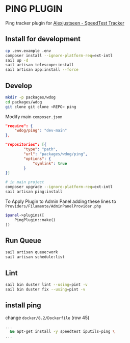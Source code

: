 # PING PLUGIN


Ping tracker plugin for [Alexjustseen - SpeedTest Tracker](https://github.com/alexjustesen/speedtest-tracker)

## Install for development


```bash
cp .env.example .env
composer install --ignore-platform-req=ext-intl
sail up -d
sail artisan telescope:install
sail artisan app:install --force

```

## Develop

```bash
mkdir -p packages/wdog
cd packages/wdog
git clone git clone <REPO> ping
```

Modify main `composer.json`

```json
"require": {
    "wdog/ping": "dev-main"
},

"repositories": [{
        "type": "path",
        "url": "packages/wdog/ping",
        "options": {
            "symlink": true
        }
}]
```


```bash
# in main project
composer upgrade --ignore-platform-req=ext-intl
sail artisan ping:install
```


To Apply Plugin to Admin Panel adding these lines to `Providers/Filamente/AdminPanelProvider.php`

```php
$panel->plugins([
    PingPlugin::make()
])
```


## Run Queue

```bash
sail artisan queue:work
sail artisan schedule:list
```

## Lint

```bash
sail bin duster lint --using=pint -v
sail bin duster fix --using=pint -v
```


## install ping 


change `docker/8.2/Dockerfile` (row 45)

```bash
...
  && apt-get install -y speedtest iputils-ping \
...
```